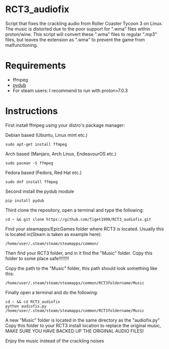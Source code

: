 # RCT3_audiofix
Script that fixes the crackling audio from Roller Coaster Tycoon 3 on Linux. The music is distorted due to the poor support for ".wma" files within proton/wine. This script will convert these ".wma" files to regular ".mp3" files, but leaves the extension as ".wma" to prevent the game from malfunctioning.


# Requirements
- ffmpeg
- [pydub](https://github.com/jiaaro/pydub)
- For steam users: I recommend to run with proton>7.0.3

# Instructions
First install ffmpeg using your distro's package manager:

Debian based (Ubuntu, Linux mint etc.)
```
sudo apt-get install ffmpeg
```
Arch based (Manjaro, Arch Linux, EndeavourOS etc.)
```
sudo pacman -S ffmpeg
```
Fedora based (Fedora, Red Hat etc.)
```
sudo dnf install ffmpeg
```

Second install the pydub module
```
pip install pydub
```

Third clone the repository, open a terminal and type the following:
```
cd ~ && git clone https://github.com/Tiget1998/RCT3_audiofix.git
```
Find your steamapps/EpicGames folder where RCT3 is located. Usually this is located in(Steam is taken as example here):
```
/home/user/.steam/steam/steamapps/common/
```
Then find your RCT3 folder, and in it find the "Music" folder. Copy this folder to some place safe!!!!!!!!

Copy the path to the "Music" folder, this path should look something like this:
```
/home/user/.steam/steam/steamapps/common/RCT3foldername/Music
```
Finally open a terminal and do the following:
```
cd ~ && cd RCT3_audiofix
python audiofix.py /home/user/.steam/steam/steamapps/common/RCT3foldername/Music

```
A new "Music" folder is located in the same directory as the "audiofix.py"
Copy this folder to your RCT3 install location to replace the original music, MAKE SURE YOU HAVE BACKED UP THE ORIGINAL AUDIO FILES!

Enjoy the music instead of the crackling noises


